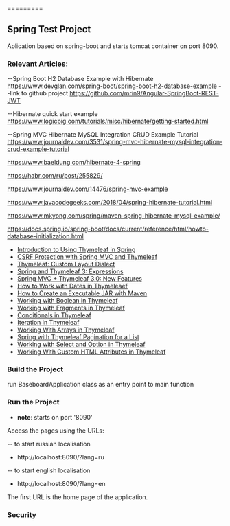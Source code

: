 =========

## Spring Test Project


Aplication based on spring-boot and starts tomcat container on port 8090.


### Relevant Articles:


--Spring Boot H2 Database Example with Hibernate
https://www.devglan.com/spring-boot/spring-boot-h2-database-example
--link to github project
https://github.com/mrin9/Angular-SpringBoot-REST-JWT


--Hibernate quick start example
https://www.logicbig.com/tutorials/misc/hibernate/getting-started.html

--Spring MVC Hibernate MySQL Integration CRUD Example Tutorial
https://www.journaldev.com/3531/spring-mvc-hibernate-mysql-integration-crud-example-tutorial

https://www.baeldung.com/hibernate-4-spring

https://habr.com/ru/post/255829/

https://www.journaldev.com/14476/spring-mvc-example

https://www.javacodegeeks.com/2018/04/spring-hibernate-tutorial.html

https://www.mkyong.com/spring/maven-spring-hibernate-mysql-example/

https://docs.spring.io/spring-boot/docs/current/reference/html/howto-database-initialization.html

- [Introduction to Using Thymeleaf in Spring](http://www.baeldung.com/thymeleaf-in-spring-mvc)
- [CSRF Protection with Spring MVC and Thymeleaf](http://www.baeldung.com/csrf-thymeleaf-with-spring-security)
- [Thymeleaf: Custom Layout Dialect](http://www.baeldung.com/thymeleaf-spring-layouts)
- [Spring and Thymeleaf 3: Expressions](http://www.baeldung.com/spring-thymeleaf-3-expressions)
- [Spring MVC + Thymeleaf 3.0: New Features](http://www.baeldung.com/spring-thymeleaf-3)
- [How to Work with Dates in Thymeleaef](http://www.baeldung.com/dates-in-thymeleaf)
- [How to Create an Executable JAR with Maven](http://www.baeldung.com/executable-jar-with-maven)
- [Working with Boolean in Thymeleaf](http://www.baeldung.com/thymeleaf-boolean)
- [Working with Fragments in Thymeleaf](http://www.baeldung.com/spring-thymeleaf-fragments)
- [Conditionals in Thymeleaf](http://www.baeldung.com/spring-thymeleaf-conditionals)
- [Iteration in Thymeleaf](http://www.baeldung.com/thymeleaf-iteration)
- [Working With Arrays in Thymeleaf](http://www.baeldung.com/thymeleaf-arrays)
- [Spring with Thymeleaf Pagination for a List](http://www.baeldung.com/spring-thymeleaf-pagination)
- [Working with Select and Option in Thymeleaf](http://www.baeldung.com/thymeleaf-select-option)
- [Working With Custom HTML Attributes in Thymeleaf](https://www.baeldung.com/thymeleaf-custom-html-attributes)

### Build the Project

run BaseboardApplication class as an entry point to main function

### Run the Project
- **note**: starts on port '8090'

Access the pages using the URLs:

 -- to start russian localisation
 - http://localhost:8090/?lang=ru

 -- to start english localisation
 - http://localhost:8090/?lang=en


The first URL is the home page of the application.

### Security
